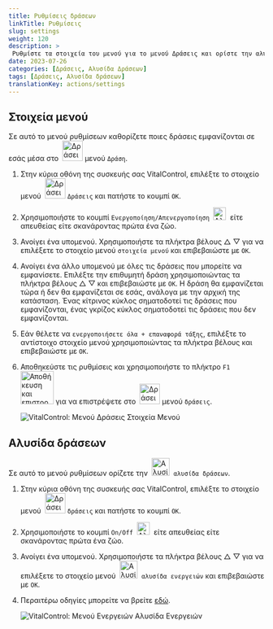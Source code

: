 ```yaml
---
title: Ρυθμίσεις δράσεων
linkTitle: Ρυθμίσεις
slug: settings
weight: 120
description: >
 Ρυθμίστε τα στοιχεία του μενού για το μενού Δράσεις και ορίστε την αλυσίδα δράσεων
date: 2023-07-26
categories: [Δράσεις, Αλυσίδα Δράσεων]
tags: [Δράσεις, Αλυσίδα δράσεων]
translationKey: actions/settings
---
```

## Στοιχεία μενού

Σε αυτό το μενού ρυθμίσεων καθορίζετε ποιες δράσεις εμφανίζονται σε εσάς μέσα στο &nbsp;<img src="/icons/actions.svg" width="40" align="bottom" alt="Δράσεις" /> μενού `Δράση`.

1. Στην κύρια οθόνη της συσκευής σας VitalControl, επιλέξτε το στοιχείο μενού &nbsp;<img src="/icons/actions.svg" width="40" align="bottom" alt="Δράσεις" /> `Δράσεις` και πατήστε το κουμπί `OK`.

2. Χρησιμοποιήστε το κουμπί `Ενεργοποίηση/Απενεργοποίηση` &nbsp;<img src="/icons/gear.svg" width="25" align="bottom" alt="Αλυσίδα δράσεων" />&nbsp; είτε απευθείας είτε σκανάροντας πρώτα ένα ζώο.

3. Ανοίγει ένα υπομενού. Χρησιμοποιήστε τα πλήκτρα βέλους △ ▽ για να επιλέξετε το στοιχείο μενού `στοιχεία μενού` και επιβεβαιώστε με `OK`.

4. Ανοίγει ένα άλλο υπομενού με όλες τις δράσεις που μπορείτε να εμφανίσετε. Επιλέξτε την επιθυμητή δράση χρησιμοποιώντας τα πλήκτρα βέλους △ ▽ και επιβεβαιώστε με `OK`. Η δράση θα εμφανίζεται τώρα ή δεν θα εμφανίζεται σε εσάς, ανάλογα με την αρχική της κατάσταση. Ένας κίτρινος κύκλος σηματοδοτεί τις δράσεις που εμφανίζονται, ένας γκρίζος κύκλος σηματοδοτεί τις δράσεις που δεν εμφανίζονται.

5. Εάν θέλετε να `ενεργοποιήσετε όλα + επαναφορά τάξης`, επιλέξτε το αντίστοιχο στοιχείο μενού χρησιμοποιώντας τα πλήκτρα βέλους και επιβεβαιώστε με `OK`.

6. Αποθηκεύστε τις ρυθμίσεις και χρησιμοποιήστε το πλήκτρο `F1` &nbsp;<img src="/icons/footer/save_exit.svg" width="65" align="bottom" alt="Αποθήκευση και επιστροφή" /> για να επιστρέψετε στο &nbsp;<img src="/icons/actions.svg" width="40" align="bottom" alt="Δράσεις" /> μενού `δράσεις`.

    ![VitalControl: Μενού Δράσεις Στοιχεία Μενού](../images/menu.png "Στοιχεία Μενού")

## Αλυσίδα δράσεων

Σε αυτό το μενού ρυθμίσεων ορίζετε την &nbsp;<img src="/icons/actions/action-chain.svg" width="35" align="bottom" alt="Αλυσίδα δράσεων" />&nbsp; `αλυσίδα δράσεων`.

1. Στην κύρια οθόνη της συσκευής σας VitalControl, επιλέξτε το στοιχείο μενού &nbsp;<img src="/icons/actions.svg" width="40" align="bottom" alt="Δράσεις" /> `δράσεις` και πατήστε το κουμπί `OK`.

2. Χρησιμοποιήστε το κουμπί `On/Off` &nbsp;<img src="/icons/gear.svg" width="25" align="bottom" alt="Αλυσίδα ενεργειών" />&nbsp; είτε απευθείας είτε σκανάροντας πρώτα ένα ζώο.

3. Ανοίγει ένα υπομενού. Χρησιμοποιήστε τα πλήκτρα βέλους △ ▽ για να επιλέξετε το στοιχείο μενού &nbsp;<img src="/icons/actions/action-chain.svg" width="35" align="bottom" alt="Αλυσίδα ενεργειών" />&nbsp; `αλυσίδα ενεργειών` και επιβεβαιώστε με `OK`.

4. Περαιτέρω οδηγίες μπορείτε να βρείτε [εδώ](/el/docs/chain-of-actions/#set-chain-of-actions).

    ![VitalControl: Μενού Ενεργειών Αλυσίδα Ενεργειών](../images/chainofactions.png "Αλυσίδα Ενεργειών")
